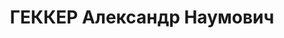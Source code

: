 ---
title: ГЕККЕР Александр Наумович
description: р. 1894, м. Верхньодніпровськ Катеринославської губ., єврей, з службовців,
  позапартійний, освіта вища, інженер Дніпропетровського з-ду ім. К.Лібкнехта. 05.01.1938
  звинувачений у належності до к/рев. організації, розстріляний 06.01.1938 р. Реабілітований
  30.03.1957 р.
---